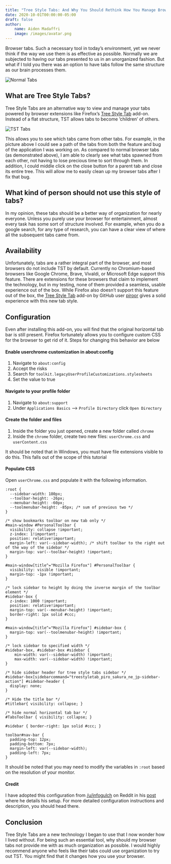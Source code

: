 ```yaml
---
title: "Tree Style Tabs: And Why You Should Rethink How You Manage Browser Tabs"
date: 2020-10-01T00:00:00-05:00
draft: false
author:
    name: Aiden Madaffri
    image: /images/avatar.png
---
```


Browser tabs. Such a necessary tool in today&rsquo;s environment, yet we never think if the way we use them is as effective as possible. Normally we are subjected to having our tabs presented to us in an unorganized fashion. But what if I told you there was an option to have tabs follow the same structure as our brain processes them.

![Normal Tabs](/images/posts/TST/NormalTabs.png)

<a id="orge44b813"></a>

## What are Tree Style Tabs?

Tree Style Tabs are an alternative way to view and manage your tabs powered by browser extensions like Firefox&rsquo;s [Tree Style Tab](https://addons.mozilla.org/en-US/firefox/addon/tree-style-tab/) add-on. Instead of a flat structure, TST allows tabs to become &rsquo;children&rsquo; of others.

![TST Tabs](/images/posts/TST/TSTTabs.png)

This allows you to see which tabs came from other tabs. For example, in the picture above I could see a path of the tabs from both the feature and bug of the application I was working on. As compared to normal browser tabs (as demonstrated above), I am able to clearly see what tabs spawned from each other, not having to lose precious time to sort through them. In addition, I could middle click on the close button for a parent tab and close its entire tree. This will allow me to easily clean up my browser tabs after I fix that bug.


<a id="org29aa126"></a>

## What kind of person should not use this style of tabs?

In my opinion, these tabs should be a better way of organization for nearly everyone. Unless you purely use your browser for entertainment, almost every task has some sort of structure involved. For example, when you do a google search, for any type of research, you can have a clear view of where all the subsequent tabs came from.


<a id="org3c687d1"></a>

## Availability

Unfortunately, tabs are a rather integral part of the browser, and most browsers do not include TST by default. Currently no Chromium-based browsers like Google Chrome, Brave, Vivaldi, or Microsoft Edge support this feature. There are extensions for these browsers that claim to implement the technology, but in my testing, none of them provided a seamless, usable experience out of the box. While Firefox also doesn&rsquo;t support this feature out of the box, the [Tree Style Tab](https://addons.mozilla.org/en-US/firefox/addon/tree-style-tab/) add-on by GitHub user [piroor](https://github.com/piroor) gives a solid experience with this new tab style.


<a id="org6b6964a"></a>

## Configuration

Even after installing this add-on, you will find that the original horizontal tab bar is still present. Firefox fortunately allows you to configure custom CSS for the browser to get rid of it. Steps for changing this behavior are below


<a id="org390b1a9"></a>

#### Enable userchrome customization in about:config

1.  Navigate to `about:config`
2.  Accept the risks
3.  Search for `toolkit.legacyUserProfileCustomizations.stylesheets`
4.  Set the value to true


<a id="org74c0218"></a>

#### Navigate to your profile folder

1.  Navigate to `about:support`
2.  Under `Applications Basics` --> `Profile Directory` click `Open Directory`


<a id="orgeaf12e1"></a>

#### Create the folder and files

1.  Inside the folder you just opened, create a new folder called `chrome`
2.  Inside the `chrome` folder, create two new files: `userChrome.css` and `userContent.css`

It should be noted that in Windows, you must have file extensions visible to do this. This falls out of the scope of this tutorial


<a id="org42919b3"></a>

#### Populate CSS

Open `userChrome.css` and populate it with the following information.

    :root {
      --sidebar-width: 180px;
      --toolbar-height: -26px;
      --menubar-height: -60px;
      --toolmenubar-height: -85px; /* sum of previous two */
    }

    /* show bookmarks toolbar on new tab only */
    #main-window #PersonalToolbar {
      visibility: collapse !important;
      z-index: 1!important;
      position: relative!important;
      margin-left: var(--sidebar-width); /* shift toolbar to the right out of the way of the sidebar */
      margin-top: var(--toolbar-height) !important;
    }

    #main-window[title^="Mozilla Firefox"] #PersonalToolbar {
      visibility: visible !important;
      margin-top: -1px !important;
    }

    /* lock sidebar to height by doing the inverse margin of the toolbar element */
    #sidebar-box {
      z-index: 1000 !important;
      position: relative!important;
      margin-top: var(--menubar-height) !important;
      border-right: 1px solid #ccc;
    }

    #main-window[title^="Mozilla Firefox"] #sidebar-box {
      margin-top: var(--toolmenubar-height) !important;
    }

    /* lock sidebar to specified width */
    #sidebar-box, #sidebar-box #sidebar {
        min-width: var(--sidebar-width) !important;
        max-width: var(--sidebar-width) !important;
    }

    /* hide sidebar header for tree style tabs sidebar */
    #sidebar-box[sidebarcommand="treestyletab_piro_sakura_ne_jp-sidebar-action"] #sidebar-header {
      display: none;
    }

    /* Hide the title bar */
    #titlebar{ visibility: collapse; }

    /* hide normal horizontal tab bar */
    #TabsToolbar { visibility: collapse; }

    #sidebar { border-right: 1px solid #ccc; }

    toolbar#nav-bar {
      padding-top: 12px;
      padding-bottom: 7px;
      margin-left: var(--sidebar-width);
      padding-left: 7px;
    }

It should be noted that you may need to modify the variables in `:root` based on the resolution of your monitor.


<a id="org643dc45"></a>

#### Credit

I have adopted this configuration from [/u/infogulch](https://www.reddit.com/user/infogulch) on Reddit in his [post](https://www.reddit.com/r/FirefoxCSS/comments/bhtba7/minimal_tree_tabs/) where he details his setup. For more detailed configuration instructions and description, you should head there.


<a id="org57d3b17"></a>

## Conclusion

Tree Style Tabs are a new technology I began to use that I now wonder how I lived without. For being such an essential tool, why should my browser tabs not provide me with as much organization as possible. I would highly recommend anyone who feels like their tabs could use organization to try out TST. You might find that it changes how you use your browser.



